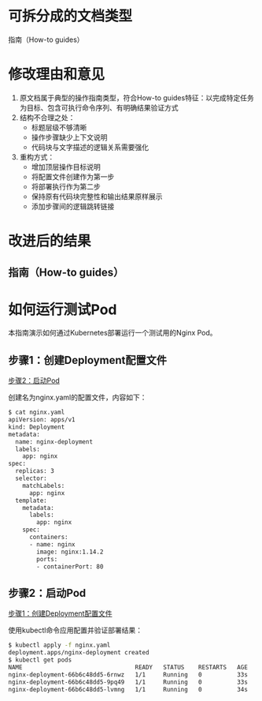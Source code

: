 # 可拆分成的文档类型

指南（How-to guides）

# 修改理由和意见

1. 原文档属于典型的操作指南类型，符合How-to guides特征：以完成特定任务为目标、包含可执行命令序列、有明确结果验证方式
2. 结构不合理之处：
   - 标题层级不够清晰
   - 操作步骤缺少上下文说明
   - 代码块与文字描述的逻辑关系需要强化
3. 重构方式：
   - 增加顶层操作目标说明
   - 将配置文件创建作为第一步
   - 将部署执行作为第二步
   - 保持原有代码块完整性和输出结果原样展示
   - 添加步骤间的逻辑跳转链接

# 改进后的结果

## 指南（How-to guides）

# 如何运行测试Pod

本指南演示如何通过Kubernetes部署运行一个测试用的Nginx Pod。

## 步骤1：创建Deployment配置文件

[步骤2：启动Pod](#步骤2-启动pod)

创建名为nginx.yaml的配置文件，内容如下：

```bash
$ cat nginx.yaml
apiVersion: apps/v1
kind: Deployment
metadata:
  name: nginx-deployment
  labels:
    app: nginx
spec:
  replicas: 3
  selector:
    matchLabels:
      app: nginx
  template:
    metadata:
      labels:
        app: nginx
    spec:
      containers:
      - name: nginx
        image: nginx:1.14.2
        ports:
        - containerPort: 80
```

## 步骤2：启动Pod

[步骤1：创建Deployment配置文件](#步骤1-创建deployment配置文件)

使用kubectl命令应用配置并验证部署结果：

```bash
$ kubectl apply -f nginx.yaml
deployment.apps/nginx-deployment created
$ kubectl get pods
NAME                                READY   STATUS    RESTARTS   AGE
nginx-deployment-66b6c48dd5-6rnwz   1/1     Running   0          33s
nginx-deployment-66b6c48dd5-9pq49   1/1     Running   0          33s
nginx-deployment-66b6c48dd5-lvmng   1/1     Running   0          34s
```